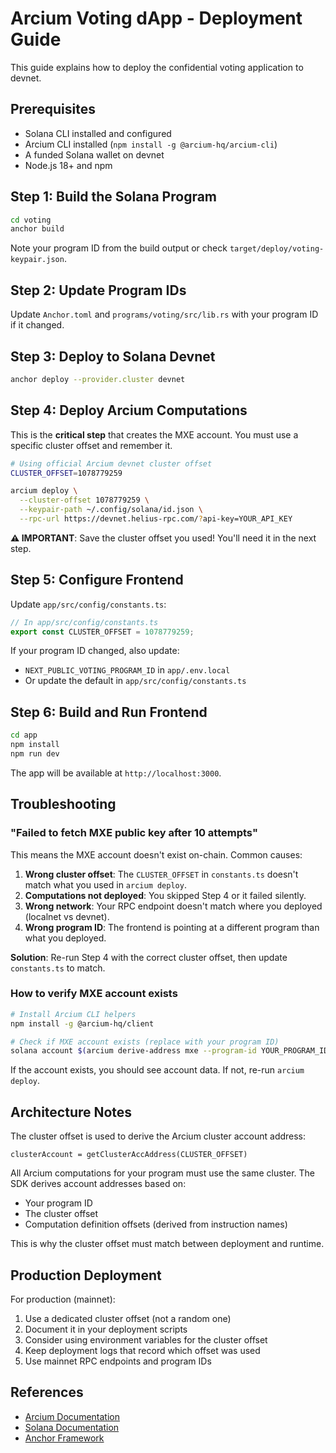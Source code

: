 # Arcium Voting dApp - Deployment Guide

This guide explains how to deploy the confidential voting application to devnet.

## Prerequisites

- Solana CLI installed and configured
- Arcium CLI installed (`npm install -g @arcium-hq/arcium-cli`)
- A funded Solana wallet on devnet
- Node.js 18+ and npm

## Step 1: Build the Solana Program

```bash
cd voting
anchor build
```

Note your program ID from the build output or check `target/deploy/voting-keypair.json`.

## Step 2: Update Program IDs

Update `Anchor.toml` and `programs/voting/src/lib.rs` with your program ID if it changed.

## Step 3: Deploy to Solana Devnet

```bash
anchor deploy --provider.cluster devnet
```

## Step 4: Deploy Arcium Computations

This is the **critical step** that creates the MXE account. You must use a specific cluster offset and remember it.

```bash
# Using official Arcium devnet cluster offset
CLUSTER_OFFSET=1078779259

arcium deploy \
  --cluster-offset 1078779259 \
  --keypair-path ~/.config/solana/id.json \
  --rpc-url https://devnet.helius-rpc.com/?api-key=YOUR_API_KEY
```

**⚠️ IMPORTANT**: Save the cluster offset you used! You'll need it in the next step.

## Step 5: Configure Frontend

Update `app/src/config/constants.ts`:

```typescript
// In app/src/config/constants.ts
export const CLUSTER_OFFSET = 1078779259;
```

If your program ID changed, also update:
- `NEXT_PUBLIC_VOTING_PROGRAM_ID` in `app/.env.local`
- Or update the default in `app/src/config/constants.ts`

## Step 6: Build and Run Frontend

```bash
cd app
npm install
npm run dev
```

The app will be available at `http://localhost:3000`.

## Troubleshooting

### "Failed to fetch MXE public key after 10 attempts"

This means the MXE account doesn't exist on-chain. Common causes:

1. **Wrong cluster offset**: The `CLUSTER_OFFSET` in `constants.ts` doesn't match what you used in `arcium deploy`.
2. **Computations not deployed**: You skipped Step 4 or it failed silently.
3. **Wrong network**: Your RPC endpoint doesn't match where you deployed (localnet vs devnet).
4. **Wrong program ID**: The frontend is pointing at a different program than what you deployed.

**Solution**: Re-run Step 4 with the correct cluster offset, then update `constants.ts` to match.

### How to verify MXE account exists

```bash
# Install Arcium CLI helpers
npm install -g @arcium-hq/client

# Check if MXE account exists (replace with your program ID)
solana account $(arcium derive-address mxe --program-id YOUR_PROGRAM_ID) --url devnet
```

If the account exists, you should see account data. If not, re-run `arcium deploy`.

## Architecture Notes

The cluster offset is used to derive the Arcium cluster account address:

```
clusterAccount = getClusterAccAddress(CLUSTER_OFFSET)
```

All Arcium computations for your program must use the same cluster. The SDK derives account addresses based on:
- Your program ID
- The cluster offset
- Computation definition offsets (derived from instruction names)

This is why the cluster offset must match between deployment and runtime.

## Production Deployment

For production (mainnet):

1. Use a dedicated cluster offset (not a random one)
2. Document it in your deployment scripts
3. Consider using environment variables for the cluster offset
4. Keep deployment logs that record which offset was used
5. Use mainnet RPC endpoints and program IDs

## References

- [Arcium Documentation](https://docs.arcium.com)
- [Solana Documentation](https://docs.solana.com)
- [Anchor Framework](https://www.anchor-lang.com)
